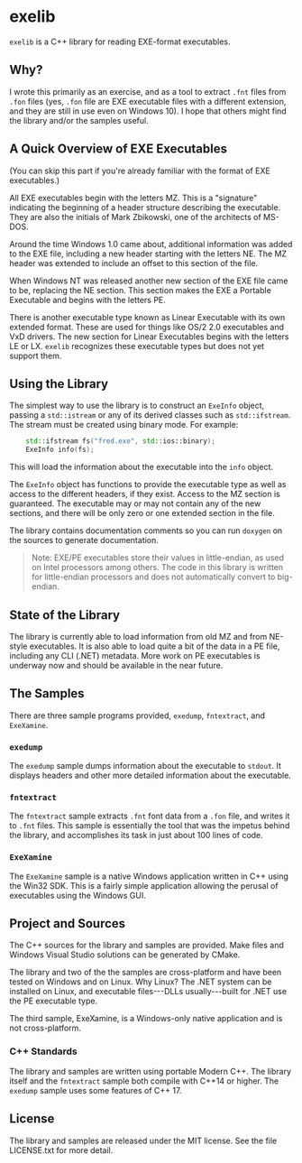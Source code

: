 # exelib
`exelib` is a C++ library for reading EXE-format executables.

## Why?
I wrote this primarily as an exercise, and as a tool to extract `.fnt` files
from `.fon` files (yes, `.fon` file are EXE  executable files with a different
extension, and they are still in use even on Windows 10). I hope that others
might find the library and/or the samples useful.

## A Quick Overview of EXE Executables
(You can skip this part if you're already familiar with the format of EXE executables.)

All EXE executables begin with the letters MZ. This is a "signature" indicating the
beginning of a header structure describing the executable. They are also the initials
of Mark Zbikowski, one of the architects of MS-DOS.

Around the time Windows 1.0 came about, additional information was added to the EXE file,
including a new header starting with the letters NE. The MZ header was extended to
include an offset to this section of the file.

When Windows NT was released another new section of the EXE file came to be, replacing
the NE section. This section makes the EXE a Portable Executable and begins with
the letters PE.

There is another executable type known as Linear Executable with its own extended
format. These are used for things like OS/2 2.0 executables and VxD drivers.
The new section for Linear Executables begins with the letters LE or LX.
`exelib` recognizes these executable types but does not yet support them.

## Using the Library
The simplest way to use the library is to construct an `ExeInfo` object,
passing a `std::istream` or any of its derived classes such as `std::ifstream`.
The stream must be created using binary mode. For example:
```c++
    std::ifstream fs("fred.exe", std::ios::binary);
    ExeInfo info(fs);
```
This will load the information about the executable into the `info` object.

The `ExeInfo` object has functions to provide the executable type as well as
access to the different headers, if they exist. Access to the MZ section is
guaranteed. The executable may or may not contain any of the new sections,
and there will be only zero or one extended section in the file.

The library contains documentation comments so you can run `doxygen` on the
sources to generate documentation.

> Note: EXE/PE executables store their values in little-endian, as used on
> Intel processors among others. The code in this library is written for
> little-endian processors and does not automatically convert to big-endian.

## State of the Library
The library is currently able to load information from old MZ and from NE-style
executables. It is also able to load quite a bit of the data in a PE file,
including any CLI (.NET) metadata. More work on PE executables is underway
now and should be available in the near future.

## The Samples
There are three sample programs provided, `exedump`, `fntextract`, and `ExeXamine`.

### `exedump`
The `exedump` sample dumps information about the executable to `stdout`.
It displays headers and other more detailed information about the executable.

### `fntextract`
The `fntextract` sample extracts `.fnt` font data from a `.fon` file, and writes
it to `.fnt` files. This sample is essentially the tool that was the impetus behind
the library, and accomplishes its task in just about 100 lines of code.

### `ExeXamine`
The `ExeXamine` sample is a native Windows application written in C++ using the
Win32 SDK. This is a fairly simple application allowing the perusal of executables
using the Windows GUI.

## Project and Sources
The C++ sources for the library and samples are provided. Make files and Windows
Visual Studio solutions can be generated by CMake.

The library and two of the the samples are cross-platform and have been tested on
Windows and on Linux. Why Linux? The .NET system can be installed on Linux, and
executable files---DLLs usually---built for .NET use the PE executable type.

The third sample, ExeXamine, is a Windows-only native application and is not
cross-platform.

### C++ Standards
The library and samples are written using portable Modern C++.
The library itself and the `fntextract` sample both compile with C++14
or higher. The `exedump` sample uses some features of C++ 17.

## License
The library and samples are released under the MIT license. See the file LICENSE.txt
for more detail.
